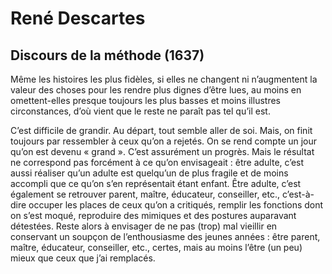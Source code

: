 René Descartes
==============

Discours de la méthode (1637)
----------------------

Même les histoires les plus fidèles, si elles ne changent ni n’augmentent la
valeur des choses pour les rendre plus dignes d’être lues, au moins en
omettent-elles presque toujours les plus basses et moins illustres
circonstances, d’où vient que le reste ne paraît pas tel qu’il est.


C’est difficile de grandir.  Au départ, tout semble aller de soi.  Mais, on
finit toujours par ressembler à ceux qu’on a rejetés.  On se rend compte un jour
qu’on est devenu « grand ».  C’est assurément un progrès.  Mais le résultat ne
correspond pas forcément à ce qu’on envisageait : être adulte, c’est aussi
réaliser qu’un adulte est quelqu’un de plus fragile et de moins accompli que ce
qu’on s’en représentait étant enfant.  Être adulte, c’est également se retrouver
parent, maître, éducateur, conseiller, etc., c’est-à-dire occuper les places de
ceux qu’on a critiqués, remplir les fonctions dont on s’est moqué, reproduire
des mimiques et des postures auparavant détestées.  Reste alors à envisager de
ne pas (trop) mal vieillir en conservant un soupçon de l’enthousiasme des jeunes
années : être parent, maître, éducateur, conseiller, etc., certes, mais au moins
l’être (un peu) mieux que ceux que j’ai remplacés.
